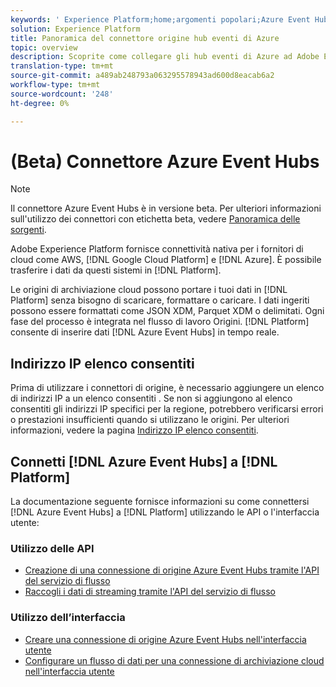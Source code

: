 ```yaml
---
keywords: ' Experience Platform;home;argomenti popolari;Azure Event Hubs;azure event hubs;Event Hubs;event hubs;hubs'
solution: Experience Platform
title: Panoramica del connettore origine hub eventi di Azure
topic: overview
description: Scoprite come collegare gli hub eventi di Azure ad Adobe Experience Platform utilizzando le API o l'interfaccia utente.
translation-type: tm+mt
source-git-commit: a489ab248793a063295578943ad600d8eacab6a2
workflow-type: tm+mt
source-wordcount: '248'
ht-degree: 0%

---
```



# (Beta) Connettore Azure Event Hubs

>[!NOTE]
>
>Il connettore Azure Event Hubs è in versione beta. Per ulteriori informazioni sull&#39;utilizzo dei connettori con etichetta beta, vedere [Panoramica delle sorgenti](../../home.md#terms-and-conditions).

Adobe Experience Platform fornisce connettività nativa per i fornitori di cloud come AWS, [!DNL Google Cloud Platform] e [!DNL Azure]. È possibile trasferire i dati da questi sistemi in [!DNL Platform].

Le origini di archiviazione cloud possono portare i tuoi dati in [!DNL Platform] senza bisogno di scaricare, formattare o caricare. I dati ingeriti possono essere formattati come JSON XDM, Parquet XDM o delimitati. Ogni fase del processo è integrata nel flusso di lavoro Origini. [!DNL Platform] consente di inserire dati  [!DNL Azure Event Hubs] in tempo reale.

## Indirizzo IP  elenco consentiti

Prima di utilizzare i connettori di origine, è necessario aggiungere un elenco di indirizzi IP a un elenco consentiti . Se non si aggiungono al elenco consentiti  gli indirizzi IP specifici per la regione, potrebbero verificarsi errori o prestazioni insufficienti quando si utilizzano le origini. Per ulteriori informazioni, vedere la pagina [Indirizzo IP  elenco consentiti](../../ip-address-allow-list.md).

## Connetti [!DNL Azure Event Hubs] a [!DNL Platform]

La documentazione seguente fornisce informazioni su come connettersi [!DNL Azure Event Hubs] a [!DNL Platform] utilizzando le API o l&#39;interfaccia utente:

### Utilizzo delle API

- [Creazione di una connessione di origine Azure Event Hubs tramite l&#39;API del servizio di flusso](../../tutorials/api/create/cloud-storage/eventhub.md)
- [Raccogli i dati di streaming tramite l&#39;API del servizio di flusso](../../tutorials/api/collect/streaming.md)

### Utilizzo dell’interfaccia

- [Creare una connessione di origine Azure Event Hubs nell&#39;interfaccia utente](../../tutorials/ui/create/cloud-storage/eventhub.md)
- [Configurare un flusso di dati per una connessione di archiviazione cloud nell&#39;interfaccia utente](../../tutorials/ui/dataflow/streaming/cloud-storage-streaming.md)